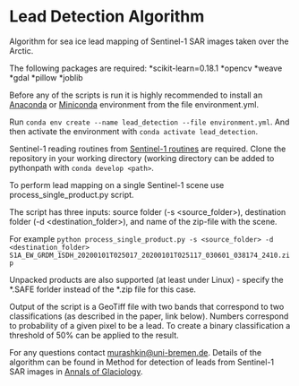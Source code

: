 # Lead Detection Algorithm

Algorithm for sea ice lead mapping of Sentinel-1 SAR images taken over the Arctic.

The following packages are required:
*scikit-learn=0.18.1
*opencv
*weave
*gdal
*pillow
*joblib

Before any of the scripts is run it is highly recommended to install an [Anaconda](https://www.anaconda.com/distribution/) or [Miniconda](https://docs.conda.io/en/latest/miniconda.html) environment from the file environment.yml.

Run
```conda env create --name lead_detection --file environment.yml```.
And then activate the environment with
```conda activate lead_detection```.


Sentinel-1 reading routines from [Sentinel-1 routines](https://github.com/d-murashkin/sentinel1_routines) are required.
Clone the repository in your working directory (working directory can be added to pythonpath with ```conda develop <path>```.

To perform lead mapping on a single Sentinel-1 scene use process_single_product.py script.

The script has three inputs: source folder (-s <source_folder>), destination folder (-d <destination_folder>), and name of the zip-file with the scene.

For example
```python process_single_product.py -s <source_folder> -d <destination_folder> S1A_EW_GRDM_1SDH_20200101T025017_20200101T025117_030601_038174_2410.zip```

Unpacked products are also supported (at least under Linux) - specify the *.SAFE forlder instead of the *.zip file for this case.

Output of the script is a GeoTiff file with two bands that correspond to two classifications (as described in the paper, link below).
Numbers correspond to probability of a given pixel to be a lead.
To create a binary classification a threshold of 50% can be applied to the result.

For any questions contact murashkin@uni-bremen.de.
Details of the algorithm can be found in Method for detection of leads from Sentinel-1 SAR images in [Annals of Glaciology](https://www.cambridge.org/core/journals/annals-of-glaciology/article/method-for-detection-of-leads-from-sentinel1-sar-images/3FC47FE6D90A3B9021CD753DC37184B9).
